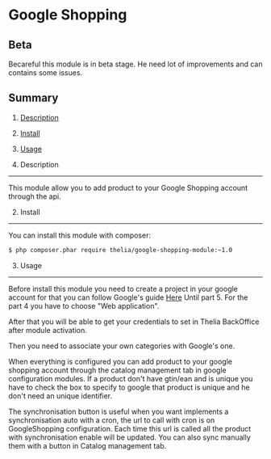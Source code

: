 Google Shopping
===

Beta
--
Becareful this module is in beta stage. 
He need lot of improvements and can contains some issues. 

Summary
---

1. [Description](#description_en_US)
2. [Install](#install_en_US)
3. [Usage](#usage_en_US)


1. Description <a name="#description_en_US"></a>
---

This module allow you to add product to your Google Shopping account through the api.


2. Install <a name="install_en_US"></a>
---

You can install this module with composer:

```sh
$ php composer.phar require thelia/google-shopping-module:~1.0
```

3. Usage <a name="usage_en_US"></a>
---

Before install this module you need to create a project in your google account for that you can follow Google's guide [Here](https://developers.google.com/shopping-content/v2/quickstart)
Until part 5. For the part 4 you have to choose "Web application".

After that you will be able to get your credentials to set in Thelia BackOffice after module activation.

Then you need to associate your own categories with Google's one.

When everything is configured you can add product to your google shopping account through the catalog management tab in google configuration modules.
If a product don't have gtin/ean and is unique you have to check the box to specify to google that product is unique and he don't need an unique identifier.

The synchronisation button is useful when you want implements a synchronisation auto with a cron, the url to call with cron is on GoogleShopping configuration.
Each time this url is called all the product with synchronisation enable will be updated. You can also sync manually them with a button in Catalog management tab.